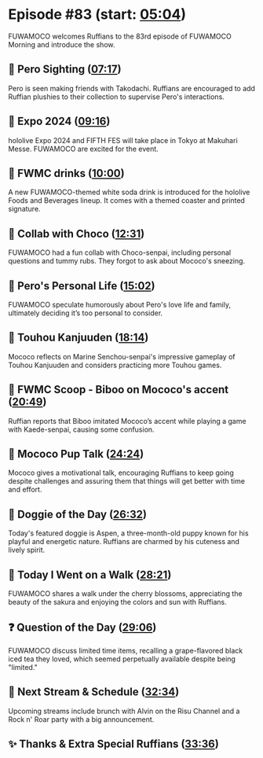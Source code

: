 # Episode #83 (start: [05:04](https://youtu.be/8b9vrCNeXfI?t=05m04s))

FUWAMOCO welcomes Ruffians to the 83rd episode of FUWAMOCO Morning and introduce the show.

## 👀 Pero Sighting ([07:17](https://youtu.be/8b9vrCNeXfI?t=07m17s))

Pero is seen making friends with Takodachi. Ruffians are encouraged to add Ruffian plushies to their collection to supervise Pero's interactions​​.

## 🎪 Expo 2024 ([09:16](https://youtu.be/8b9vrCNeXfI?t=09m16s))

hololive Expo 2024 and FIFTH FES will take place in Tokyo at Makuhari Messe. FUWAMOCO are excited for the event.

## 🍹 FWMC drinks ([10:00](https://youtu.be/8b9vrCNeXfI?t=10m00s))

A new FUWAMOCO-themed white soda drink is introduced for the hololive Foods and Beverages lineup. It comes with a themed coaster and printed signature​​.

## 🍫 Collab with Choco ([12:31](https://youtu.be/8b9vrCNeXfI?t=12m31s))

FUWAMOCO had a fun collab with Choco-senpai, including personal questions and tummy rubs. They forgot to ask about Mococo's sneezing.

## 💜 Pero's Personal Life ([15:02](https://youtu.be/8b9vrCNeXfI?t=15m02s))

FUWAMOCO speculate humorously about Pero's love life and family, ultimately deciding it’s too personal to consider.

## 🌸 Touhou Kanjuuden ([18:14](https://youtu.be/8b9vrCNeXfI?t=18m14s))

Mococo reflects on Marine Senchou-senpai's impressive gameplay of Touhou Kanjuuden and considers practicing more Touhou games.

## 🔎 FWMC Scoop - Biboo on Mococo's accent ([20:49](https://youtu.be/8b9vrCNeXfI?t=20m49s))

Ruffian reports that Biboo imitated Mococo’s accent while playing a game with Kaede-senpai, causing some confusion.

## 📣 Mococo Pup Talk ([24:24](https://youtu.be/8b9vrCNeXfI?t=24m24s))

Mococo gives a motivational talk, encouraging Ruffians to keep going despite challenges and assuring them that things will get better with time and effort​​.

## 🐶 Doggie of the Day ([26:32](https://youtu.be/8b9vrCNeXfI?t=26m32s))

Today's featured doggie is Aspen, a three-month-old puppy known for his playful and energetic nature. Ruffians are charmed by his cuteness and lively spirit​​.

## 🚶 Today I Went on a Walk ([28:21](https://youtu.be/8b9vrCNeXfI?t=28m21s))

FUWAMOCO shares a walk under the cherry blossoms, appreciating the beauty of the sakura and enjoying the colors and sun with Ruffians​​.

## ❓ Question of the Day ([29:06](https://youtu.be/8b9vrCNeXfI?t=29m06s))

FUWAMOCO discuss limited time items, recalling a grape-flavored black iced tea they loved, which seemed perpetually available despite being "limited."

## 📅 Next Stream & Schedule ([32:34](https://youtu.be/8b9vrCNeXfI?t=32m34s))

Upcoming streams include brunch with Alvin on the Risu Channel and a Rock n' Roar party with a big announcement.

## ✨ Thanks & Extra Special Ruffians ([33:36](https://youtu.be/8b9vrCNeXfI?t=33m36s))
